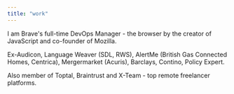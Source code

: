 ```yaml
---
title: "work"
---
```


I am Brave's full-time DevOps Manager - the browser by the creator of JavaScript and co-founder of Mozilla.

Ex-Audicon, Language Weaver (SDL, RWS), AlertMe (British Gas Connected Homes, Centrica), Mergermarket (Acuris), Barclays, Contino, Policy Expert.

Also member of Toptal, Braintrust and X-Team - top remote freelancer platforms.
